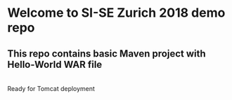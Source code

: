 # Welcome to SI-SE Zurich 2018 demo repo
## This repo contains basic Maven project with Hello-World WAR file 
<BR> Ready for Tomcat deployment 


